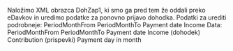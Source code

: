 Naložimo XML obrazca DohZap1, ki smo ga pred tem že oddali preko eDavkov in uredimo podatke za ponovno prijavo dohodka.
Podatki za urediti podrobneje:
PeriodMonthFrom
PeriodMonthTo
Payment date
  Income Data:
    PeriodMonthFrom
    PeriodMonthTo
    Payment date
    Income (dohodek)
    Contribution (prispevki)
    Payment day in month
